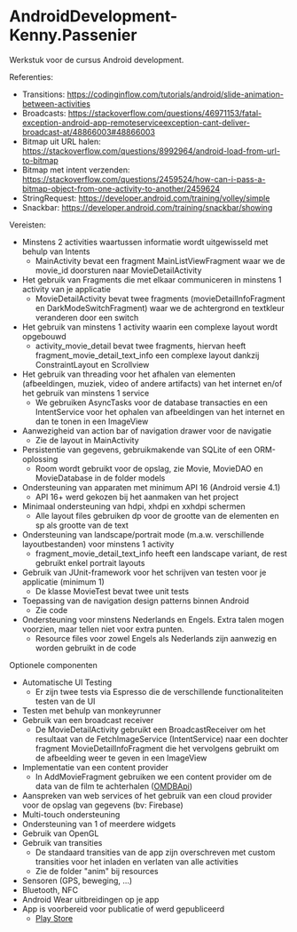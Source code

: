 # AndroidDevelopment-Kenny.Passenier

Werkstuk voor de cursus Android development.

Referenties: 

* Transitions: https://codinginflow.com/tutorials/android/slide-animation-between-activities
* Broadcasts: https://stackoverflow.com/questions/46971153/fatal-exception-android-app-remoteserviceexception-cant-deliver-broadcast-at/48866003#48866003
* Bitmap uit URL halen: https://stackoverflow.com/questions/8992964/android-load-from-url-to-bitmap
* Bitmap met intent verzenden: https://stackoverflow.com/questions/2459524/how-can-i-pass-a-bitmap-object-from-one-activity-to-another/2459624
* StringRequest: https://developer.android.com/training/volley/simple
* Snackbar: https://developer.android.com/training/snackbar/showing

Vereisten: 

* Minstens 2 activities waartussen informatie wordt uitgewisseld met behulp van Intents
  - MainActivity bevat een fragment MainListViewFragment waar we de movie_id doorsturen naar MovieDetailActivity
* Het gebruik van Fragments die met elkaar communiceren in minstens 1 activity van je applicatie
  - MovieDetailActivity bevat twee fragments (movieDetailInfoFragment en DarkModeSwitchFragment) waar we de achtergrond en textkleur veranderen door een switch
* Het gebruik van minstens 1 activity waarin een complexe layout wordt opgebouwd
  - activity_movie_detail bevat twee fragments, hiervan heeft fragment_movie_detail_text_info een complexe layout dankzij ConstraintLayout en Scrollview
* Het gebruik van threading voor het afhalen van elementen (afbeeldingen, muziek, video of andere artifacts) van het internet en/of het gebruik van minstens 1 service
  - We gebruiken AsyncTasks voor de database transacties en een IntentService voor het ophalen van afbeeldingen van het internet en dan te tonen in een ImageView
* Aanwezigheid van action bar of navigation drawer voor de navigatie
  - Zie de layout in MainActivity
* Persistentie van gegevens, gebruikmakende van SQLite of een ORM-oplossing
  - Room wordt gebruikt voor de opslag, zie Movie, MovieDAO en MovieDatabase in de folder models
* Ondersteuning van apparaten met minimum API 16 (Android versie 4.1)
  - API 16+ werd gekozen bij het aanmaken van het project
* Minimaal ondersteuning van hdpi, xhdpi en xxhdpi schermen
  - Alle layout files gebruiken dp voor de grootte van de elementen en sp als grootte van de text
* Ondersteuning van landscape/portrait mode (m.a.w. verschillende layoutbestanden) voor minstens 1 activity
  - fragment_movie_detail_text_info heeft een landscape variant, de rest gebruikt enkel portrait layouts
* Gebruik van JUnit-framework voor het schrijven van testen voor je applicatie (minimum 1)
  - De klasse MovieTest bevat twee unit tests
* Toepassing van de navigation design patterns binnen Android
  - Zie code
* Ondersteuning voor minstens Nederlands en Engels. Extra talen mogen voorzien, maar tellen niet voor extra punten.
  - Resource files voor zowel Engels als Nederlands zijn aanwezig en worden gebruikt in de code

Optionele componenten
* Automatische UI Testing
  - Er zijn twee tests via Espresso die de verschillende functionaliteiten testen van de UI
* Testen met behulp van monkeyrunner
* Gebruik van een broadcast receiver
  - De MovieDetailActivity gebruikt een BroadcastReceiver om het resultaat van de FetchImageService (IntentService) naar een dochter fragment MovieDetailInfoFragment die het vervolgens gebruikt om de afbeelding weer te geven in een ImageView
* Implementatie van een content provider
  - In AddMovieFragment gebruiken we een content provider om de data van de film te achterhalen ([OMDBApi](http://www.omdbapi.com))
* Aanspreken van web services of het gebruik van een cloud provider voor de opslag van gegevens (bv: Firebase)
* Multi-touch ondersteuning
* Ondersteuning van 1 of meerdere widgets
* Gebruik van OpenGL
* Gebruik van transities
  - De standaard transities van de app zijn overschreven met custom transities voor het inladen en verlaten van alle activities
  - Zie de folder "anim" bij resources
* Sensoren (GPS, beweging, …)
* Bluetooth, NFC
* Android Wear uitbreidingen op je app
* App is voorbereid voor publicatie of werd gepubliceerd
  - [Play Store](https://play.google.com/store/apps/details?id=com.kennypassenier.androiddevelopment_kennypassenier)

